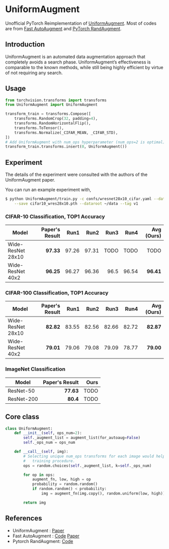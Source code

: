 # UniformAugment

Unofficial PyTorch Reimplementation of [UniformAugment](https://arxiv.org/abs/2003.14348). Most of codes are from [Fast AutoAugment](https://github.com/kakaobrain/fast-autoaugment) and [PyTorch RandAugment](https://github.com/ildoonet/pytorch-randaugment).

## Introduction
UniformAugment is an automated data augmentation approach that completely avoids a search phase. UniformAugment’s effectiveness is comparable to the known methods, while still being highly efficient by virtue of not requiring any search.

## Usage

```python
from torchvision.transforms import transforms
from UniformAugment import UniformAugment

transform_train = transforms.Compose([
    transforms.RandomCrop(32, padding=4),
    transforms.RandomHorizontalFlip(),
    transforms.ToTensor(),
    transforms.Normalize(_CIFAR_MEAN, _CIFAR_STD),
])
# Add UniformAugment with num_ops hyperparameter (num_ops=2 is optimal)
transform_train.transforms.insert(0, UniformAugment())
```

## Experiment

The details of the experiment were consulted with the authors of the UniformAugment paper.

You can run an example experiment with, 

```bash
$ python UniformAugment/train.py -c confs/wresnet28x10_cifar.yaml --dataset cifar10 \
    --save cifar10_wres28x10.pth --dataroot ~/data --tag v1
```

### CIFAR-10 Classification, TOP1 Accuracy

| Model             | Paper's Result | Run1         | Run2         | Run3         | Run4         | Avg (Ours)   |
|-------------------|---------------:|-------------:|-------------:|-------------:|-------------:|-------------:|
| Wide-ResNet 28x10 | **97.33**      | 97.26        | 97.31        | TODO         | TODO         | TODO         |
| Wide-ResNet 40x2  | **96.25**      | 96.27        | 96.36        | 96.5         | 96.54        | **96.41**    |

### CIFAR-100 Classification, TOP1 Accuracy

| Model             | Paper's Result | Run1         | Run2         | Run3         | Run4         | Avg (Ours)   |
|-------------------|---------------:|-------------:|-------------:|-------------:|-------------:|-------------:|
| Wide-ResNet 28x10 | **82.82**      | 83.55        | 82.56        | 82.66        | 82.72        | **82.87**    |
| Wide-ResNet 40x2  | **79.01**      | 79.06        | 79.08        | 79.09        | 78.77        | **79.00**    |



### ImageNet Classification

| Model             | Paper's Result | Ours         |
|-------------------|---------------:|-------------:|
| ResNet-50         | **77.63**      | TODO         |
| ResNet-200        | **80.4**       | TODO         |


## Core class
```python
class UniformAugment:
    def __init__(self, ops_num=2):
        self._augment_list = augment_list(for_autoaug=False)
        self._ops_num = ops_num

    def __call__(self, img):
        # Selecting unique num_ops transforms for each image would help the
        #   training procedure.
        ops = random.choices(self._augment_list, k=self._ops_num)

        for op in ops:
            augment_fn, low, high = op
            probability = random.random()
            if random.random() < probability:
                img = augment_fn(img.copy(), random.uniform(low, high))

        return img
```


## References

- UniformAugment : [Paper](https://arxiv.org/abs/2003.14348)
- Fast AutoAugment : [Code](https://github.com/kakaobrain/fast-autoaugment) [Paper](https://arxiv.org/abs/1905.00397)
- Pytorch RandAugment: [Code](https://github.com/ildoonet/pytorch-randaugment)
